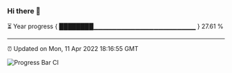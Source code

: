 ### Hi there 👋

⏳ Year progress { ████████▁▁▁▁▁▁▁▁▁▁▁▁▁▁▁▁▁▁▁▁▁▁ } 27.61 %

---

⏰ Updated on Mon, 11 Apr 2022 18:16:55 GMT

![Progress Bar CI](https://github.com/liununu/liununu/workflows/Progress%20Bar%20CI/badge.svg)
